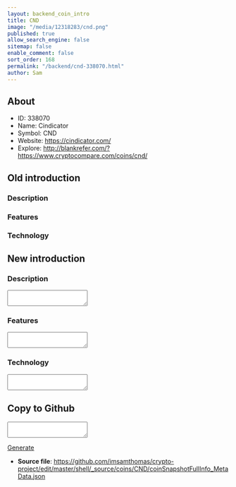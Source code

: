 ```yaml
---
layout: backend_coin_intro
title: CND
image: "/media/12318283/cnd.png"
published: true
allow_search_engine: false
sitemap: false
enable_comment: false
sort_order: 168
permalink: "/backend/cnd-338070.html"
author: Sam
---
```


## About

- ID: 338070
- Name: Cindicator
- Symbol: CND
- Website: https://cindicator.com/
- Explore: http://blankrefer.com/?https://www.cryptocompare.com/coins/cnd/


## Old introduction

### Description



### Features


### Technology




## New introduction


### Description
<textarea id="meta_description" name="description"></textarea>

### Features
<textarea id="meta_features" name="features"></textarea>

### Technology
<textarea id="meta_technology" name="technology"></textarea>


## Copy to Github

<textarea id="coinsnapshotfullinfo_metadata"></textarea>

<a href="#gen" onclick="generateMetaDatJson()">Generate</a>

- **Source file**: <a href="https://github.com/imsamthomas/crypto-project/edit/master/shell/_source/coins/CND/coinSnapshotFullInfo_MetaData.json">https://github.com/imsamthomas/crypto-project/edit/master/shell/_source/coins/CND/coinSnapshotFullInfo_MetaData.json</a>

